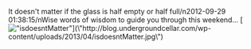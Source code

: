 It doesn\'t matter if the glass is half empty or half full/n2012-09-29 01:38:15/nWise words of wisdom to guide you through this weekend... [![\"isdoesntMatter\"](\"http://blog.undergroundcellar.com/wp-content/uploads/2013/04/isdoesntMatter.jpg\")](\"http://blog.undergroundcellar.com/wp-content/uploads/2013/04/isdoesntMatter.jpg\")